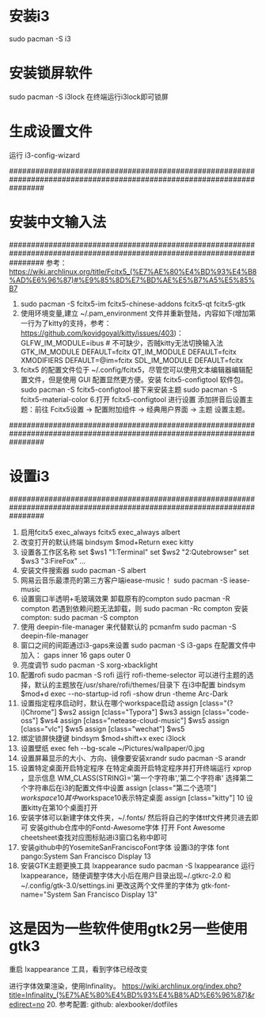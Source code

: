 # 安装i3
sudo pacman -S i3
# 安装锁屏软件
sudo pacman -S i3lock 
在终端运行i3lock即可锁屏
# 生成设置文件
运行 i3-config-wizard

########################################################################################################################
# 安装中文输入法
########################################################################################################################
参考：https://wiki.archlinux.org/title/Fcitx5_(%E7%AE%80%E4%BD%93%E4%B8%AD%E6%96%87)#%E9%85%8D%E7%BD%AE%E5%B7%A5%E5%85%B7
1. sudo pacman -S fcitx5-im fcitx5-chinese-addons fcitx5-qt  fcitx5-gtk
2. 使用环境变量,建立 ~/.pam_environment 文件并重新登陆，内容如下(增加第一行为了kitty的支持，参考：https://github.com/kovidgoyal/kitty/issues/403)：
  GLFW_IM_MODULE=ibus   # 不可缺少，否贼kitty无法切换输入法
  GTK_IM_MODULE DEFAULT=fcitx
  QT_IM_MODULE  DEFAULT=fcitx
  XMODIFIERS    DEFAULT=\@im=fcitx
  SDL_IM_MODULE DEFAULT=fcitx
4. fcitx5 的配置文件位于 ~/.config/fcitx5，尽管您可以使用文本编辑器编辑配置文件，但是使用 GUI 配置显然更方便。安装 fcitx5-configtool 软件包。
  sudo pacman -S fcitx5-configtool
  接下来安装主题
  sudo pacman -S fcitx5-material-color
6.打开 fcitx5-configtool 进行设置
  添加拼音后设置主题：前往 Fcitx5设置 -> 配置附加组件 -> 经典用户界面 -> 主题 设置主题。
  
########################################################################################################################
# 设置i3
########################################################################################################################
1. 启用fcitx5
  exec_always fcitx5 
  exec_always albert
2. 改变打开的默认终端
  bindsym $mod+Return exec kitty
3. 设置各工作区名称
  set $ws1 "1:Terminal"
  set $ws2 "2:Qutebrowser"
  set $ws3 "3:FireFox"
  ...
4. 安装文件搜索器
  sudo pacman -S albert
5. 网易云音乐最漂亮的第三方客户端iease-music！
  sudo pacman -S iease-music
6. 设置窗口半透明+毛玻璃效果
  卸载原有的compton sudo pacman -R compton
  若遇到依赖问题无法卸载，则 sudo pacman -Rc compton
  安装compton: sudo pacman -S compton
7. 使用 deepin-file-manager 来代替默认的 pcmanfm
  sudo pacman -S deepin-file-manager
9. 窗口之间的间距通过i3-gaps来设置
  sudo pacman -S i3-gaps
  在配置文件中加入：
  gaps inner 16
  gaps outer 0
10. 亮度调节
  sudo pacman -S xorg-xbacklight 
11. 配置rofi
  sudo pacman -S rofi
  运行 rofi-theme-selector 可以进行主题的选择，默认的主题放在/usr/share/rofi/themes/目录下
  在i3中配置
  bindsym $mod+d exec --no-startup-id rofi -show drun -theme Arc-Dark
12. 设置指定程序启动时，默认在哪个workspace启动
  assign [class="(?i)Chrome"] $ws2
  assign [class="Typora"] $ws3
  assign [class="code-oss"] $ws4
  assign [class="netease-cloud-music"] $ws5
  assign [class="vlc"] $ws5
  assign [class="wechat"] $ws5
13. 绑定锁屏快捷键
  bindsym $mod+shift+x exec i3lock
14. 设置壁纸
  exec feh --bg-scale ~/Pictures/wallpaper/0.jpg
15. 设置屏幕显示的大小、方向、镜像要安装xrandr
  sudo pacman -S arandr
16. 设置特定桌面开启特定程序
  在特定桌面开启特定程序并打开终端运行  xprop  ，显示信息 WM_CLASS(STRING)='第一个字符串','第二个字符串'
  选择第二个字符串后在i3的配置文件中设置
  assign [class="第二个选项"] $workspace10
  其中$workspace10表示特定桌面
  assign [class="kitty"] 10  设置kitty在第10个桌面打开
17. 安装字体可以新建字体文件夹，~/.fonts/ 然后将自己的字体ttf文件拷贝进去即可
  安装github仓库中的Fontd-Awesome字体
  打开 Font Awesome cheetsheet查找对应图标贴进i3窗口名称中即可
18. 安装github中的YosemiteSanFranciscoFont字体
  设置i3的字体
  font pango:System San Francisco Display 13
19. 安装GTK主题更换工具 lxappearance 
  sudo pacman -S lxappearance
  运行lxappearance，随便调整字体大小后在用户目录出现~/.gtkrc-2.0 和 ~/.config/gtk-3.0/settings.ini
  更改这两个文件里的字体为 gtk-font-name="System San Francisco Display 13"
  # 这是因为一些软件使用gtk2另一些使用gtk3
  重启 lxappearance 工具，看到字体已经改变
  
  进行字体效果渲染，使用Infinality。
  https://wiki.archlinux.org/index.php?title=Infinality_(%E7%AE%80%E4%BD%93%E4%B8%AD%E6%96%87)&redirect=no
20. 参考配置: github: alexbooker/dotfiles
  
 
 
 
 
 
 
 
 
 
 
 
 
 
 
  
  

